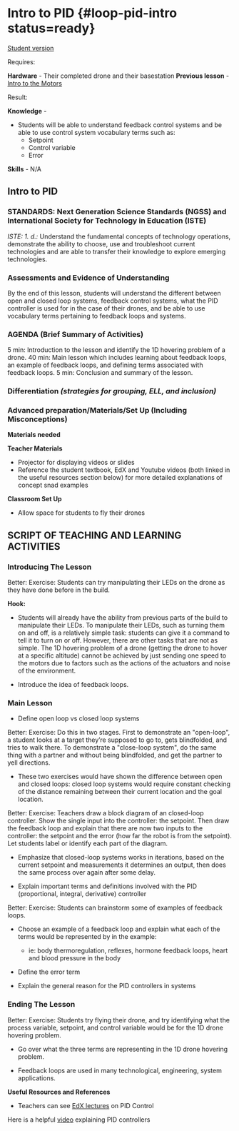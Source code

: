 # Intro to PID {#loop-pid-intro status=ready}
 
[Student version](+duckiesky_high_school_student#loop-pid-intro)
 
<div class='requirements' markdown='1'>
 
Requires:
 
**Hardware** -  Their completed drone and their basestation
**Previous lesson** - [Intro to the Motors](#sac3-motors-intro)
 
 
Result:
 
**Knowledge** -
 
- Students will be able to understand feedback control systems and be able to use control system vocabulary terms such as:
   - Setpoint
   - Control variable
   - Error
 
 
**Skills** - N/A
 
</div>
 
## Intro to PID
 
 
### STANDARDS: Next Generation Science Standards (NGSS) and International Society for Technology in Education (ISTE)
_ISTE: 1. d.:_ Understand the fundamental concepts of technology operations, demonstrate the ability to choose, use and troubleshoot current technologies and are able to transfer their knowledge to explore emerging technologies.
 
### Assessments and Evidence of Understanding
 
By the end of this lesson, students will understand the different between open and closed loop systems, feedback control systems, what the PID controller is used for in the case of their drones, and be able to use vocabulary terms pertaining to feedback loops and systems.
 
 
### AGENDA (Brief Summary of Activities)
5 min: Introduction to the lesson and identify the 1D hovering problem of a drone.
40 min: Main lesson which includes learning about feedback loops, an example of feedback loops, and defining terms associated with feedback loops.
5 min: Conclusion and summary of the lesson.
 
### Differentiation _(strategies for grouping, ELL, and inclusion)_
 
 
### Advanced preparation/Materials/Set Up (Including Misconceptions)
 
**Materials needed**
 
**Teacher Materials**
 
- Projector for displaying videos or slides
- Reference the student textbook, EdX and Youtube videos (both linked in the useful resources section below) for more detailed explanations of concept snad examples
 
**Classroom Set Up**
- Allow space for students to fly their drones
 
 
## SCRIPT OF TEACHING AND LEARNING ACTIVITIES
 
 
### Introducing The Lesson
 
 
Better: Exercise: Students can try manipulating their LEDs on the drone as they have done before in the build.
 
**Hook:**
 
- Students will already have the ability from previous parts of the build to manipulate their LEDs. To manipulate their LEDs, such as turning them on and off, is a relatively simple task: students can give it a command to tell it to turn on or off. However, there are other tasks that are not as simple. The 1D hovering problem of a drone (getting the drone to hover at a specific altitude) cannot be achieved by just sending one speed to the motors due to factors such as the actions of the actuators and noise of the environment.
 
- Introduce the idea of feedback loops.
 
 
### Main Lesson
 
- Define open loop vs closed loop systems
 
<!-- https://www.electronics-tutorials.ws/systems/open-loop-system.html -->
 
 
Better: Exercise: Do this in two stages. First to demonstrate an "open-loop", a student looks at a target they’re supposed to go to, gets blindfolded, and tries to walk there. To demonstrate a "close-loop system", do the same thing with a partner and without being blindfolded, and get the partner to yell directions. 
 
 
- These two exercises would have shown the difference between open and closed loops: closed loop systems would require constant checking of the distance remaining between their current location and the goal location.
 
Better: Exercise: Teachers draw a block diagram of an closed-loop controller. Show the single input into the controller: the setpoint. Then draw the feedback loop and explain that there are now two inputs to the controller: the setpoint and the error (how far the robot is from the setpoint). Let students label or identify each part of the diagram.
 
- Emphasize that closed-loop systems works in iterations, based on the current setpoint and measurements it determines an output, then does the same process over again after some delay.
 
- Explain important terms and definitions involved with the PID (proportional, integral, derivative) controller
 
Better: Exercise: Students can brainstorm some of examples of feedback loops.
 
- Choose an example of a feedback loop and explain what each of the terms would be represented by in the example: 
   - ie: body thermoregulation, reflexes, hormone feedback loops, heart and blood pressure in the body
 
- Define the error term
 
- Explain the general reason for the PID controllers in systems
 
### Ending The Lesson
 
Better: Exercise: Students try flying their drone, and try identifying what the process variable, setpoint, and control variable would be for the 1D drone hovering problem.
 
- Go over what the three terms are representing in the 1D drone hovering problem.
 
- Feedback loops are used in many technological, engineering, system applications.
 
**Useful Resources and References**
 
- Teachers can see [EdX lectures](https://edge.edx.org/courses/course-v1:BrownX+CS195R+2018_T1/course/#block-v1:BrownX+CS195R+2018_T1+type@chapter+block@0c4aafccbe244af093e640e6e81d9e26) on PID Control
 
Here is a helpful [video](https://www.youtube.com/watch?v=wkfEZmsQqiA) explaining PID controllers

